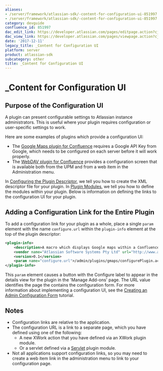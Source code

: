 ```yaml
---
aliases:
- /server/framework/atlassian-sdk/-content-for-configuration-ui-851997.html
- /server/framework/atlassian-sdk/-content-for-configuration-ui-851997.md
category: devguide
confluence_id: 851997
dac_edit_link: https://developer.atlassian.com/pages/editpage.action?cjm=wozere&pageId=851997
dac_view_link: https://developer.atlassian.com/pages/viewpage.action?cjm=wozere&pageId=851997
date: '2017-12-11'
legacy_title: _Content for Configuration UI
platform: server
product: atlassian-sdk
subcategory: other
title: _Content for Configuration UI
---
```

# \_Content for Configuration UI

## Purpose of the Configuration UI

A plugin can present configurable settings to Atlassian instance administrators. This is useful where your plugin requires configuration or user-specific settings to work.

Here are some examples of plugins which provide a configuration UI:

-   The <a href="https://plugins.atlassian.com/plugin/details/251" class="external-link">Google Maps plugin for Confluence</a> requires a Google API Key from Google, which needs to be configured on each server before it will work properly.
-   The <a href="https://plugins.atlassian.com/plugin/details/236" class="external-link">WebDAV plugin for Confluence</a> provides a configuration screen that is available both from the UPM and from a web item in the Administration menu.

In [Configuring the Plugin Descriptor](/server/framework/atlassian-sdk/configuring-the-plugin-descriptor), we tell you how to create the XML descriptor file for your plugin. In [Plugin Modules](/server/framework/atlassian-sdk/plugin-modules), we tell you how to define the modules within your plugin. Below is information on defining the links to the configuration UI for your plugin.

## Adding a Configuration Link for the Entire Plugin

To add a configuration link for your plugin as a whole, place a single `param` element with the name `configure.url` within the `plugin-info` element at the top of the plugin descriptor:

``` xml
<plugin-info>
    <description>A macro which displays Google maps within a Confluence page.</description>
    <vendor name="Atlassian Software Systems Pty Ltd" url="http://www.atlassian.com/"/>
    <version>0.1</version>
    <param name="configure.url">/admin/plugins/gmaps/configurePlugin.action</param>
</plugin-info>
```

This `param` element causes a button with the Configure label to appear in the details view for the plugin in the 'Manage Add-ons' page. The URL value identifies the page the contains the configuration form. For more information about implementing a configuration UI, see the [Creating an Admin Configuration Form](/server/framework/atlassian-sdk/creating-an-admin-configuration-form) tutorial.

## Notes

-   Configuration links are relative to the application.
-   The configuration URL is a link to a separate page, which you have defined using one of the following:
    -   A new XWork action that you have defined via an XWork plugin module.
    -   Or a servlet defined via a [Servlet](/server/framework/atlassian-sdk/servlet-plugin-module) plugin module.
-   Not all applications support configuration links, so you may need to create a web item link in the administration menu to link to your configuration page.



























































